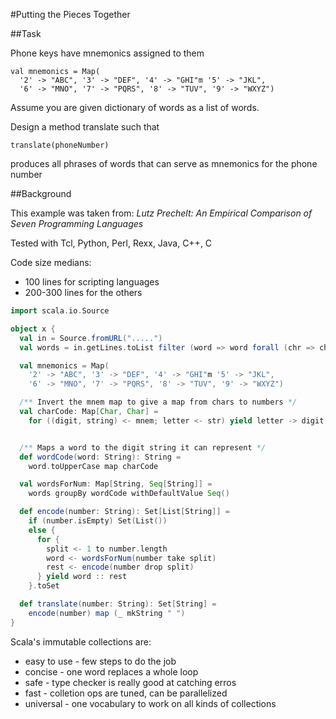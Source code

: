 #Putting the Pieces Together

##Task

Phone keys have mnemonics assigned to them

```scla
val mnemonics = Map(
  '2' -> "ABC", '3' -> "DEF", '4' -> "GHI"m '5' -> "JKL",
  '6' -> "MNO", '7' -> "PQRS", '8' -> "TUV", '9' -> "WXYZ")
```

Assume you are given  dictionary of words as a list of words.

Design a method translate such that

`translate(phoneNumber)`

produces all phrases of words that can serve as mnemonics for the phone number

##Background

This example was taken from: *Lutz Prechelt: An Empirical Comparison of Seven Programming Languages*

Tested with Tcl, Python, Perl, Rexx, Java, C++, C

Code size medians:
* 100 lines for scripting languages
* 200-300 lines for the others

```scala
import scala.io.Source

object x {
  val in = Source.fromURL(".....")
  val words = in.getLines.toList filter (word => word forall (chr => chr.isLetter))

  val mnemonics = Map(
    '2' -> "ABC", '3' -> "DEF", '4' -> "GHI"m '5' -> "JKL",
    '6' -> "MNO", '7' -> "PQRS", '8' -> "TUV", '9' -> "WXYZ")

  /** Invert the mnem map to give a map from chars to numbers */
  val charCode: Map[Char, Char] =
    for ((digit, string) <- mnem; letter <- str) yield letter -> digit


  /** Maps a word to the digit string it can represent */
  def wordCode(word: String): String = 
    word.toUpperCase map charCode

  val wordsForNum: Map[String, Seq[String]] =
    words groupBy wordCode withDefaultValue Seq()

  def encode(number: String): Set[List[String]] =
    if (number.isEmpty) Set(List())
    else {
      for {
        split <- 1 to number.length
        word <- wordsForNum(number take split)
        rest <- encode(number drop split)
      } yield word :: rest
    }.toSet

  def translate(number: String): Set[String] = 
    encode(number) map (_ mkString " ")
}
```

Scala's immutable collections are:
* easy to use - few steps to do the job
* concise - one word replaces a whole loop
* safe - type checker is really good at catching erros
* fast - colletion ops are tuned, can be parallelized
* universal - one vocabulary to work on all kinds of collections
